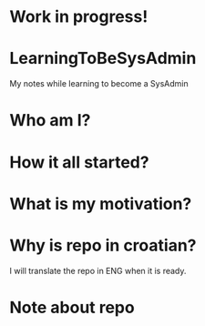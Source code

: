# Work in progress!

# LearningToBeSysAdmin
My notes while learning to become a SysAdmin

# Who am I?

# How it all started?

# What is my motivation?

# Why is repo in croatian?
I will translate the repo in ENG when it is ready.

# Note about repo

